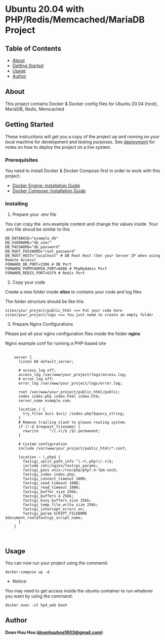# Ubuntu 20.04 with PHP/Redis/Memcached/MariaDB Project

## Table of Contents

- [About](#about)
- [Getting Started](#getting_started)
- [Usage](#usage)
- [Author](#author)

## About <a name = "about"></a>

  This project contains Docker & Docker config files for Ubuntu 20.04 (host), MariaDB, Redis, Memcached

## Getting Started <a name = "getting_started"></a>

  These instructions will get you a copy of the project up and running on your local machine for development and testing purposes. See [deployment](#deployment) for notes on how to deploy the project on a live system.

### Prerequisites

  You need to install Docker & Docker Compose first in order to work with this project.

- [Docker Engine: Installation Guide](https://docs.docker.com/engine/install/)
- [Docker Compose: Installation Guide](https://docs.docker.com/compose/install/)


### Installing

1. Prepare your .env file

  You can copy the .env.example content and change the values inside. Your .env file shoud be similar to this
  ```
  DB_DATABASE="example_db"
  DB_USERNAME="db_user"
  DB_PASSWORD="db_password"
  DB_ROOT_PASSWORD="root_password"
  DB_ROOT_HOST="localhost" # DB Root Host (Set your Server IP when using Remote Access)
  FORWARD_DB_PORT=3306 # DB Port
  FORWARD_PHPMYADMIN_PORT=8888 # PhpMyAdmin Port
  FORWARD_REDIS_PORT=6379 # Redis Port
  ```

2. Copy your code

  Create a new folder inside <b>sites</b> to contains your code and log files

  The folder structure should be like this

  ```
  sites/your_project/public_html <== Put your code here
  sites/your_project/logs <== You just need to create an empty folder
  ```

3. Prepare Nginx Configurations
   
  Please put all your nginx configuration files inside the folder <b>nginx</b>

  Nginx example conf for running a PHP-based site
  <pre>
    <code>
    server {
      listen 80 default_server;
        
      # access_log off;
      access_log /var/www/your_project/logs/access.log;
      # error_log off;
      error_log /var/www/your_project/logs/error.log;
      
      root /var/www/your_project/public_html/public;
      index index.php index.html index.htm;
      server_name example.com;
    
      location / {
        try_files $uri $uri/ /index.php?$query_string;
      }
      # Remove trailing slash to please routing system.
      if (!-d $request_filename) {
        rewrite     ^/(.+)/$ /$1 permanent;
      }
      
      # Custom configuration
      include /var/www/your_project/public_html/*.conf;
    
      location ~ \.php$ {
        fastcgi_split_path_info ^(.+\.php)(/.+)$;
        include /etc/nginx/fastcgi_params;
        fastcgi_pass unix:/run/php/php7.4-fpm.sock;
        fastcgi_index index.php;
        fastcgi_connect_timeout 1000;
        fastcgi_send_timeout 1000;
        fastcgi_read_timeout 1000;
        fastcgi_buffer_size 256k;
        fastcgi_buffers 4 256k;
        fastcgi_busy_buffers_size 256k;
        fastcgi_temp_file_write_size 256k;
        fastcgi_intercept_errors on;
        fastcgi_param SCRIPT_FILENAME $document_root$fastcgi_script_name;
      }
    }
    </code>
  </pre>

## Usage <a name = "usage"></a>

  You can now run your project using the command:

  ```
  docker-compose up -d
  ```
  * Notice:

  You may need to get access inside the ubuntu container to run whatever you want by using the command:

  ```
  docker exec -it hpd_web bash
  ```
## Author <a name = "author"></a>
<b>Doan Huu Hoa<b> (<doanhuuhoa1603@gmail.com>)